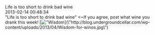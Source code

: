 Life is too short to drink bad wine<br/>2013-02-14 00:48:34<br/>\"Life is too short to drink bad wine\" <~If you agree, post what wine you drank this week! [![\"Wisdom](\"http://blog.undergroundcellar.com/wp-content/uploads/2013/04/Wisdom-for-winos.jpg\")](\"http://blog.undergroundcellar.com/wp-content/uploads/2013/04/Wisdom-for-winos.jpg\")